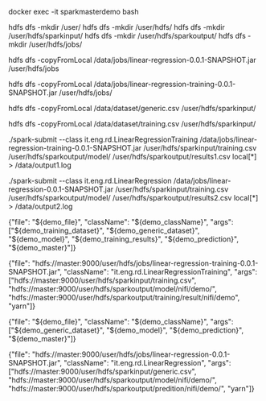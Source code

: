 docker exec -it sparkmasterdemo bash

hdfs dfs -mkdir /user/
hdfs dfs -mkdir /user/hdfs/
hdfs dfs -mkdir /user/hdfs/sparkinput/
hdfs dfs -mkdir /user/hdfs/sparkoutput/
hdfs dfs -mkdir /user/hdfs/jobs/

hdfs dfs -copyFromLocal /data/jobs/linear-regression-0.0.1-SNAPSHOT.jar /user/hdfs/jobs

hdfs dfs -copyFromLocal /data/jobs/linear-regression-training-0.0.1-SNAPSHOT.jar /user/hdfs/jobs/

hdfs dfs -copyFromLocal /data/dataset/generic.csv /user/hdfs/sparkinput/

hdfs dfs -copyFromLocal /data/dataset/training.csv /user/hdfs/sparkinput/



./spark-submit --class it.eng.rd.LinearRegressionTraining /data/jobs/linear-regression-training-0.0.1-SNAPSHOT.jar /user/hdfs/sparkinput/training.csv /user/hdfs/sparkoutput/model/ /user/hdfs/sparkoutput/results1.csv local[*] > /data/output1.log

./spark-submit --class it.eng.rd.LinearRegression /data/jobs/linear-regression-0.0.1-SNAPSHOT.jar /user/hdfs/sparkinput/training.csv /user/hdfs/sparkoutput/model/ /user/hdfs/sparkoutput/results2.csv local[*] > /data/output2.log

{"file": "${demo_file}", "className": "${demo_className}", "args":["${demo_training_dataset}", "${demo_generic_dataset}", "${demo_model}", "${demo_training_results}", "${demo_prediction}", "${demo_master}"]}

{"file": "hdfs://master:9000/user/hdfs/jobs/linear-regression-training-0.0.1-SNAPSHOT.jar", "className": "it.eng.rd.LinearRegressionTraining", "args":["hdfs://master:9000/user/hdfs/sparkinput/training.csv", "hdfs://master:9000/user/hdfs/sparkoutput/model/nifi/demo/", "hdfs://master:9000/user/hdfs/sparkoutput/training/result/nifi/demo", "yarn"]}



{"file": "${demo_file}", "className": "${demo_className}", "args":["${demo_generic_dataset}", "${demo_model}", "${demo_prediction}", "${demo_master}"]}

{"file": "hdfs://master:9000/user/hdfs/jobs/linear-regression-0.0.1-SNAPSHOT.jar", "className": "it.eng.rd.LinearRegression", "args":["hdfs://master:9000/user/hdfs/sparkinput/generic.csv", "hdfs://master:9000/user/hdfs/sparkoutput/model/nifi/demo/", "hdfs://master:9000/user/hdfs/sparkoutput/predition/nifi/demo/", "yarn"]}

